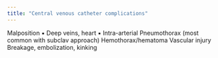 ```yaml
---
title: "Central venous catheter complications"
---
```

 Malposition
&#9642; Deep veins, heart &#9642; Intra-arterial
 Pneumothorax (most common with subclav approach) 
 Hemothorax/hematoma
 Vascular injury
 Breakage, embolization, kinking

